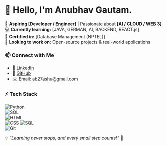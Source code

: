 # 👋 Hello, I'm Anubhav Gautam. 

🚀 **Aspiring [Developer / Engineer]** | Passionate about **[AI / CLOUD / WEB 3]**  
💻 **Currently learning:** [JAVA, GERMAN, AI, BACKEND, REACT.js]  
📜 **Certified in:** [Database Management (NPTEL)]  
🎯 **Looking to work on:** Open-source projects & real-world applications  

### 📫 Connect with Me  
- 💼 [LinkedIn](https://www.linkedin.com/in/your-profile)  
- 📂 [GitHub](https://github.com/ashu271)  
- ✉️ Email: ab27ashu@gmail.com 

### ⚡ Tech Stack  
![Python](https://img.shields.io/badge/Python-3776AB?style=for-the-badge&logo=python&logoColor=white)  
![SQL](https://img.shields.io/badge/SQL-025E8C?style=for-the-badge&logo=sqlite&logoColor=white)  
![HTML](https://img.shields.io/badge/HTML-E34F26?style=for-the-badge&logo=html5&logoColor=white)  
![CSS](https://img.shields.io/badge/CSS-1572B6?style=for-the-badge&logo=css3&logoColor=white) 
![SQL](https://img.shields.io/badge/SQL-025E8C?style=for-the-badge&logo=sqlite&logoColor=white)  
![Git](https://img.shields.io/badge/Git-F05032?style=for-the-badge&logo=git&logoColor=white)  

💡 *“Learning never stops, and every small step counts!”* 🚀 
